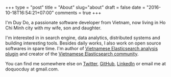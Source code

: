 +++
type = "post"
title = "About"
slug="about"
draft = false
date = "2016-10-18T16:54:21+07:00"
comments = true
+++

I'm Duy Do, a passionate software developer from Vietnam, now living in Ho Chi Minh city with my wife, son and daughter.

I'm interested in in search engine, data analytics, distributed systems and building interesting tools. Besides daily works, I also work on open source softwares in spare time. I'm author of [Vietnamese Elasticsearch analysis plugin](https://github.com/duydo/elasticsearch-analysis-vietnamese) and creator of the [Vietnamese Elasticsearch community](https://www.facebook.com/groups/elasticsearchvn/).

You can find me somewhere else on [Twitter](https://twitter.com/duydo), [GitHub](https://github.com/duydo), [LinkedIn](https://vn.linkedin.com/in/duydo) or email me at doquocduy at gmail.com.
